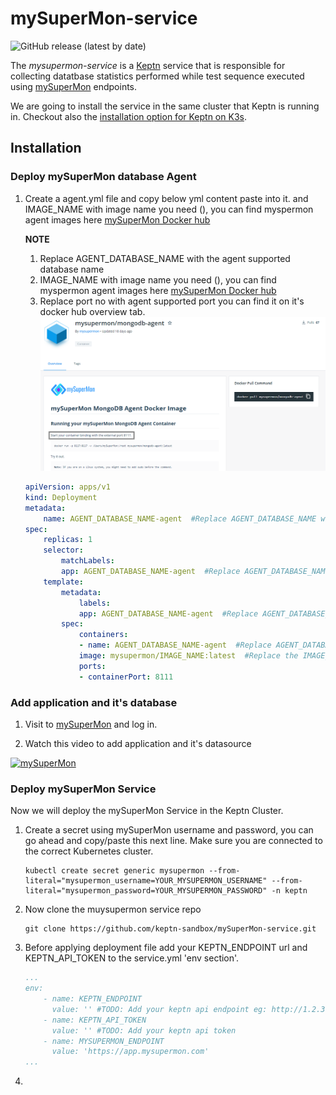 # mySuperMon-service

![GitHub release (latest by date)](https://img.shields.io/github/v/release/keptn-contrib/mysupermon-service?include_prereleases)

The *mysupermon-service* is a [Keptn](https://keptn.sh) service that is responsible for collecting datatbase statistics performed while test sequence executed using [mySuperMon](https://app.mysupermon.com) endpoints.

We are going to install the service in the same cluster that Keptn is running in.
Checkout also the [installation option for Keptn on K3s](https://github.com/keptn-sandbox/keptn-on-k3s).

## Installation

### Deploy mySuperMon database Agent

1. Create a agent.yml file and copy below yml content paste into it.  and IMAGE_NAME with image name you need (), you can find myspermon agent images here [mySuperMon Docker hub](https://hub.docker.com/u/mysupermon)

    **NOTE**
    1. Replace AGENT_DATABASE_NAME with the agent supported database name
    1. IMAGE_NAME with image name you need (), you can find myspermon agent images here [mySuperMon Docker hub](https://hub.docker.com/u/mysupermon)
    1. Replace port no with agent supported port you can find it on it's docker hub overview tab.
    ![](./images/docker-agent-port.png)

    ```yml
    apiVersion: apps/v1
    kind: Deployment
    metadata:
        name: AGENT_DATABASE_NAME-agent  #Replace AGENT_DATABASE_NAME with the agent supported database name
    spec:
        replicas: 1
        selector:
            matchLabels:
            app: AGENT_DATABASE_NAME-agent  #Replace AGENT_DATABASE_NAME with the agent supported database name
        template:
            metadata:
                labels:
                app: AGENT_DATABASE_NAME-agent  #Replace AGENT_DATABASE_NAME with the agent supported database name
            spec:
                containers:
                - name: AGENT_DATABASE_NAME-agent  #Replace AGENT_DATABASE_NAME with the agent supported database name
                image: mysupermon/IMAGE_NAME:latest  #Replace the IMAGE_NAME with image name you need, you can find myspermon images here https://hub.docker.com/u/mysupermon
                ports:
                - containerPort: 8111  
    ```

### Add application and it's database

1. Visit to [mySuperMon](https://app.mysupermon.com) and log in.

1. Watch this video to add application and it's datasource

[![mySuperMon](https://img.youtube.com/vi/YOUTUBE_VIDEO_ID_HERE/0.jpg)](https://www.youtube.com/watch?v=YOUTUBE_VIDEO_ID_HERE)

### Deploy mySuperMon Service

Now we will deploy the mySuperMon Service in the Keptn Cluster.

1. Create a secret using mySuperMon username and password, you can go ahead and copy/paste this next line. Make sure you are connected to the correct Kubernetes cluster.

    ```
    kubectl create secret generic mysupermon --from-literal="mysupermon_username=YOUR_MYSUPERMON_USERNAME" --from-literal="mysupermon_password=YOUR_MYSUPERMON_PASSWORD" -n keptn
    ```

1. Now clone the muysupermon service repo

    ```
    git clone https://github.com/keptn-sandbox/mySuperMon-service.git
    ```

2. Before applying deployment file add your KEPTN_ENDPOINT url and KEPTN_API_TOKEN to the service.yml 'env section'.

    ```yaml
    ...
    env:
        - name: KEPTN_ENDPOINT
          value: '' #TODO: Add your keptn api endpoint eg: http://1.2.3.4.nip.io/api
        - name: KEPTN_API_TOKEN
          value: '' #TODO: Add your keptn api token
        - name: MYSUPERMON_ENDPOINT
          value: 'https://app.mysupermon.com'
    ...
    ```
3. 
